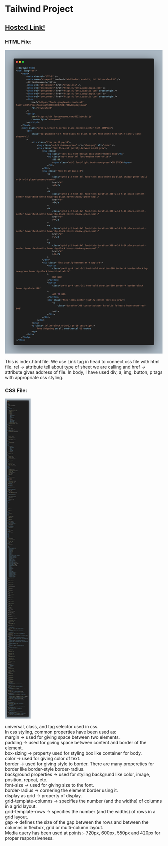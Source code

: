 # Tailwind Project

## [Hosted Link!](https://hsc92180.github.io/Geekster_Assignment/Tailwind-Project/)

### HTML File:

![Alt text](index.png)

This is index.html file. We use Link tag in head to connect css file with html file.
rel -> attribute tell about type of sheet we are calling and href -> attribute gives address of file.
In body, I have used div, a, img, button, p tags with appropriate css styling.

### CSS File:

![Alt text](style.png)

universal, class, and tag selector used in css. <br>
In css styling, common properties have been used as: <br>
margin -> used for giving space between two elements.<br>
padding -> used for giving space between content and border of the element.<br>
box-sizing -> property used for styling box like container for body.<br>
color -> used for giving color of text.<br>
border -> used for giving style to border. There are many propereties for border like border-style border-radius. <br>
background properties -> used for styling backgrund like color, image, position, repeat, etc.<br>
font-size -> used for giving size to the font. <br>
border-radius -> cornering the element border using it.<br>
display as grid -> property of display. <br>
grid-template-columns -> specifies the number (and the widths) of columns in a grid layout. <br>
grid-template-rows -> specifies the number (and the widths) of rows in a grid layout. <br>
gap -> defines the size of the gap between the rows and between the columns in flexbox, grid or multi-column layout. <br>
Media query has been used at points:- 720px, 600px, 550px and 420px for proper responsiveness.<br>